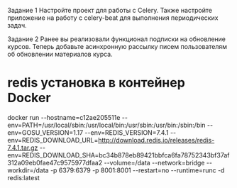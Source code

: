 Задание 1
Настройте проект для работы с Celery. Также настройте приложение на работу с celery-beat для выполнения периодических задач.

Задание 2
Ранее вы реализовали функционал подписки на обновление курсов. Теперь добавьте асинхронную рассылку писем пользователям об обновлении материалов курса.

# redis установка в контейнер Docker
docker run --hostname=c12ae205511e --env=PATH=/usr/local/sbin:/usr/local/bin:/usr/sbin:/usr/bin:/sbin:/bin --env=GOSU_VERSION=1.17 --env=REDIS_VERSION=7.4.1 --env=REDIS_DOWNLOAD_URL=http://download.redis.io/releases/redis-7.4.1.tar.gz --env=REDIS_DOWNLOAD_SHA=bc34b878eb89421bbfca6fa78752343bf37af312a09eb0fae47c9575977dfaa2 --volume=/data --network=bridge --workdir=/data -p 6379:6379 -p 8001:8001 --restart=no --runtime=runc -d redis:latest